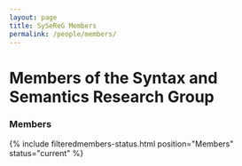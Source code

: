 ```yaml
---
layout: page
title: SySeReG Members
permalink: /people/members/
---
```


# Members of the Syntax and Semantics Research Group


<h3>Members</h3>

{% include filteredmembers-status.html position="Members" status="current" %}